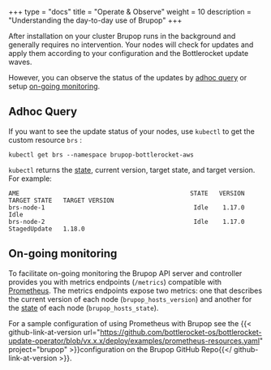 +++
type = "docs"
title = "Operate & Observe"
weight = 10
description = "Understanding the day-to-day use of Brupop"
+++

After installation on your cluster Brupop runs in the background and generally requires no intervention. Your nodes will check for updates and apply them according to your configuration and the Bottlerocket update waves.

However, you can observe the status of the updates by [adhoc query](#adhoc-query) or setup [on-going monitoring](#on-going-monitoring).

## Adhoc Query

If you want to see the update status of your nodes, use `kubectl` to get the custom resource `brs` :

```shell
kubectl get brs --namespace brupop-bottlerocket-aws
```

`kubectl` returns the [state](../concepts/#states), current version, target state, and target version. For example:

```shell
AME                                               STATE   VERSION     TARGET STATE   TARGET VERSION
brs-node-1                                         Idle    1.17.0     Idle           
brs-node-2                                         Idle    1.17.0     StagedUpdate   1.18.0
```

## On-going monitoring

To facilitate on-going monitoring the Brupop API server and controller provides you with metrics endpoints (`/metrics`) compatible with [Prometheus](https://prometheus.io/).
The metrics endpoints expose two metrics: one that describes the current version of each node (`brupop_hosts_version`) and another for the [state](../concepts/#states) of each node (`brupop_hosts_state`).

For a sample configuration of using Prometheus with Brupop see the {{< github-link-at-version url="https://github.com/bottlerocket-os/bottlerocket-update-operator/blob/vx.x.x/deploy/examples/prometheus-resources.yaml" project="brupop" >}}configuration on the Brupop GitHub Repo{{</ github-link-at-version >}}.
